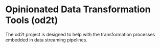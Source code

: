# Opinionated Data Transformation Tools (od2t)

The od2t project is designed to help with the transformation processes embedded in data streaming pipelines.


